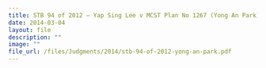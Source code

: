 ```yaml
---
title: STB 94 of 2012 – Yap Sing Lee v MCST Plan No 1267 (Yong An Park)
date: 2014-03-04
layout: file
description: ""
image: ""
file_url: /files/Judgments/2014/stb-94-of-2012-yong-an-park.pdf
---
```

